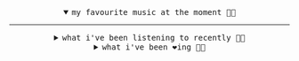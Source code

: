 <details open>

<summary align="center"><samp>my favourite music at the moment 🎵🎶</samp></summary>
<hr />

<!-- toc -->

<!-- topartists -->

<!-- tocstop -->

</details>

<details>

<summary align="center"><samp>what i've been listening to recently 🎵🎶</samp></summary>
<hr />

<!-- toc -->

<!-- recentlylistening -->

<!-- tocstop -->

</details>

<details>

<summary align="center"><samp>what i've been ❤️ing 🎵🎶</samp></summary>
<hr />

<!-- toc -->

<!-- recentlyloved -->

<!-- tocstop -->

</details>
